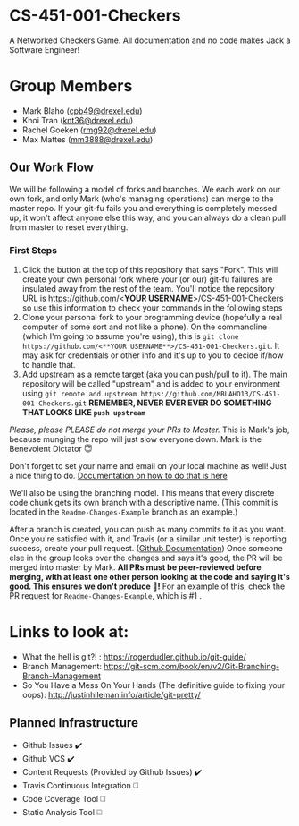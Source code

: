 # CS-451-001-Checkers
A Networked Checkers Game. All documentation and no code makes Jack a Software Engineer!

# Group Members

* Mark Blaho (cpb49@drexel.edu)
* Khoi Tran (knt36@drexel.edu)
* Rachel Goeken (rmg92@drexel.edu)
* Max Mattes (mm3888@drexel.edu)

## Our Work Flow

We will be following a model of forks and branches. We each work on our own fork, and only Mark (who's managing operations) can merge to the master repo. If your git-fu fails you and everything is completely messed up, it won't affect anyone else this way, and you can always do a clean pull from master to reset everything.

### First Steps

1. Click the button at the top of this repository that says "Fork". This will create your own personal fork where your (or our) git-fu failures are insulated away from the rest of the team. You'll notice the repository URL is https://github.com/<**YOUR USERNAME**>/CS-451-001-Checkers so use this information to check your commands in the following steps
1. Clone your personal fork to your programming device (hopefully a real computer of some sort and not like a phone). On the commandline (which I'm going to assume you're using), this is `git clone https://github.com/<**YOUR USERNAME**>/CS-451-001-Checkers.git`. It may ask for credentials or other info and it's up to you to decide if/how to handle that.
1. Add upstream as a remote target (aka you can push/pull to it). The main repository will be called "upstream" and is added to your environment using `git remote add upstream https://github.com/MBLAHO13/CS-451-001-Checkers.git` **REMEMBER, NEVER EVER EVER DO SOMETHING THAT LOOKS LIKE `push upstream`**

*Please, please PLEASE do not merge your PRs to Master.* This is Mark's job, because munging the repo will just slow everyone down. Mark is the Benevolent Dictator :innocent:

Don't forget to set your name and email on your local machine as well! Just a nice thing to do. [Documentation on how to do that is here](https://help.github.com/articles/setting-your-email-in-git/)

We'll also be using the branching model. This means that every discrete code chunk gets its own branch with a descriptive name. (This commit is located in the `Readme-Changes-Example` branch as an example.) 

After a branch is created, you can push as many commits to it as you want. Once you're satisfied with it, and Travis (or a similar unit tester) is reporting success, create your pull request. ([Github Documentation](https://help.github.com/articles/using-pull-requests/)) Once someone else in the group looks over the changes and says it's good, the PR will be merged into master by Mark. **All PRs must be peer-reviewed before merging, with at least one other person looking at the code and saying it's good. This ensures we don't produce :hankey:!** For an example of this, check the PR request for `Readme-Changes-Example`, which is #1 .

# Links to look at:

* What the hell is git?! : https://rogerdudler.github.io/git-guide/
* Branch Management: https://git-scm.com/book/en/v2/Git-Branching-Branch-Management
* So You Have a Mess On Your Hands (The definitive guide to fixing your oops): http://justinhileman.info/article/git-pretty/

## Planned Infrastructure

* Github Issues :heavy_check_mark:
* Github VCS :heavy_check_mark:
* Content Requests (Provided by Github Issues) :heavy_check_mark:
* Travis Continuous Integration :white_medium_square:
* Code Coverage Tool :white_medium_square:
* Static Analysis Tool :white_medium_square:
